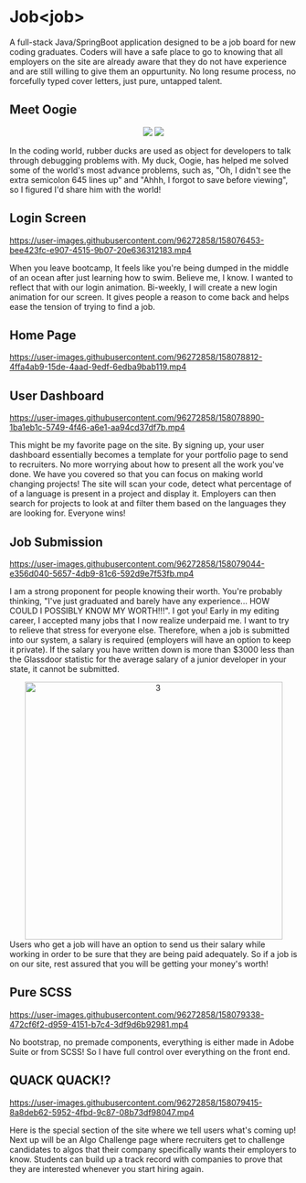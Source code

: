 # Job<job<job>>
A full-stack Java/SpringBoot application designed to be a job board for new coding graduates. Coders will have a safe place to go to knowing that all employers on the site are already aware that they do not have experience and are still willing to give them an oppurtunity. No long resume process, no forcefully typed cover letters, just pure, untapped talent.
 
 ## Meet Oogie 
<p align="center"> 
  
  <img src="https://user-images.githubusercontent.com/96272858/158077174-eafbac94-5177-4082-8c07-ab5348171a8f.gif#gh-light-mode-only">
  
  <img src="https://user-images.githubusercontent.com/96272858/158097389-1c6cdbe7-2dda-47b1-a2f6-cebaaa029f3f.gif#gh-dark-mode-only">
  
 </p>

In the coding world, rubber ducks are used as object for developers to talk through debugging problems with. My duck, Oogie, has helped me solved some of the world's most advance problems, such as, "Oh, I didn't see the extra semicolon 645 lines up" and "Ahhh, I forgot to save before viewing", so I figured I'd share him with the world!

 ## Login Screen
https://user-images.githubusercontent.com/96272858/158076453-bee423fc-e907-4515-9b07-20e636312183.mp4
 
When you leave bootcamp, It feels like you're being dumped in the middle of an ocean after just learning how to swim. Believe me, I know. I wanted to reflect that with our login animation. Bi-weekly, I will create a new login animation for our screen. It gives people a reason to come back and helps ease the tension of trying to find a job. 
 
 ## Home Page
https://user-images.githubusercontent.com/96272858/158078812-4ffa4ab9-15de-4aad-9edf-6edba9bab119.mp4

 
 ## User Dashboard
https://user-images.githubusercontent.com/96272858/158078890-1ba1eb1c-5749-4f46-a6e1-aa94cd37df7b.mp4
 
This might be my favorite page on the site. By signing up, your user dashboard essentially becomes a template for your portfolio page to send to recruiters. No more worrying about how to present all the work you've done. We have you covered so that you can focus on making world changing projects! The site will scan your code, detect what percentage of of a language is present in a project and display it. Employers can then search for projects to look at and filter them based on the languages they are looking for. Everyone wins! 
 
 ## Job Submission
 https://user-images.githubusercontent.com/96272858/158079044-e356d040-5657-4db9-81c6-592d9e7f53fb.mp4

I am a strong proponent for people knowing their worth. You're probably thinking, "I've just graduated and barely have any experience... HOW COULD I POSSIBLY KNOW MY WORTH!!!". I got you! Early in my editing career, I accepted many jobs that I now realize underpaid me. I want to try to relieve that stress for everyone else. Therefore, when a job is submitted into our system, a salary is required (employers will have an option to keep it private). If the salary you have written down is more than $3000 less than the Glassdoor statistic for the average salary of a junior developer in your state, it cannot be submitted. 
  
<div align="center">
  
 <img width="451" alt="3" src="https://user-images.githubusercontent.com/96272858/158231042-2f999ba1-187a-4c82-b27c-3ba8cb4314fc.PNG">

</div>
Users who get a job will have an option to send us their salary while working in order to be sure that they are being paid adequately. So if a job is on our site, rest assured that you will be getting your money's worth! 
 
 ## Pure SCSS

https://user-images.githubusercontent.com/96272858/158079338-472cf6f2-d959-4151-b7c4-3df9d6b92981.mp4

No bootstrap, no premade components, everything is either made in Adobe Suite or from SCSS! So I have full control over everything on the front end. 
  
 ## QUACK QUACK!?
  
https://user-images.githubusercontent.com/96272858/158079415-8a8deb62-5952-4fbd-9c87-08b73df98047.mp4
  
Here is the special section of the site where we tell users what's coming up! Next up will be an Algo Challenge page where recruiters get to challenge candidates to algos that their company specifically wants their employers to know. Students can build up a track record with companies to prove that they are interested whenever you start hiring again. 

